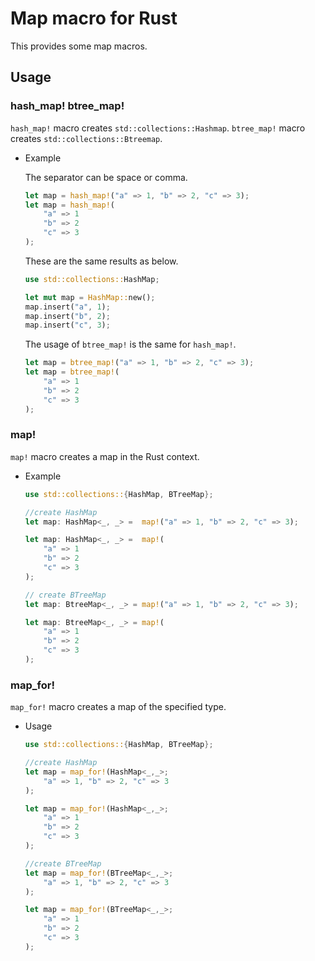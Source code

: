 # Map macro for Rust

This provides some map macros.

## Usage

### hash_map! btree_map!

`hash_map!` macro creates `std::collections::Hashmap`.
`btree_map!` macro creates `std::collections::Btreemap`.

* Example

    The separator can be space or comma.


    ```rust
    let map = hash_map!("a" => 1, "b" => 2, "c" => 3);
    let map = hash_map!(
        "a" => 1
        "b" => 2
        "c" => 3
    );
    ```

    These are the same results as below.

    ```rust
    use std::collections::HashMap;

    let mut map = HashMap::new();
    map.insert("a", 1);
    map.insert("b", 2);
    map.insert("c", 3);
    ```

    The usage of `btree_map!` is the same for `hash_map!`.

    ```rust
    let map = btree_map!("a" => 1, "b" => 2, "c" => 3);
    let map = btree_map!(
        "a" => 1
        "b" => 2
        "c" => 3
    );
    ```

### map!

`map!` macro creates a map in the Rust context.

* Example

    ```rust
    use std::collections::{HashMap, BTreeMap};

    //create HashMap
    let map: HashMap<_, _> =  map!("a" => 1, "b" => 2, "c" => 3);

    let map: HashMap<_, _> =  map!(
        "a" => 1
        "b" => 2
        "c" => 3
    );

    // create BTreeMap
    let map: BtreeMap<_, _> = map!("a" => 1, "b" => 2, "c" => 3);

    let map: BtreeMap<_, _> = map!(
        "a" => 1
        "b" => 2
        "c" => 3
    );

    ```

### map_for!

`map_for!` macro creates a map of the specified type.

* Usage

    ```rust
    use std::collections::{HashMap, BTreeMap};

    //create HashMap
    let map = map_for!(HashMap<_,_>;
        "a" => 1, "b" => 2, "c" => 3
    );

    let map = map_for!(HashMap<_,_>;
        "a" => 1
        "b" => 2
        "c" => 3
    );

    //create BTreeMap
    let map = map_for!(BTreeMap<_,_>;
        "a" => 1, "b" => 2, "c" => 3
    );

    let map = map_for!(BTreeMap<_,_>;
        "a" => 1
        "b" => 2
        "c" => 3
    );

    ```
